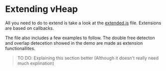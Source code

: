 # Extending vHeap

All you need to do to extend is take a look at the [extended.js](https://github.com/wes4m/vheap/blob/master/vheapViews/static/js/extended.js) file.
Extensions are based on callbacks. 

The file also includes a few examples to follow.
The double free detecton and overlap detecetion showed in the demo are made as extension functionallites.


> TO DO: Explaining this section better (Although it doesn't really need much explination)

